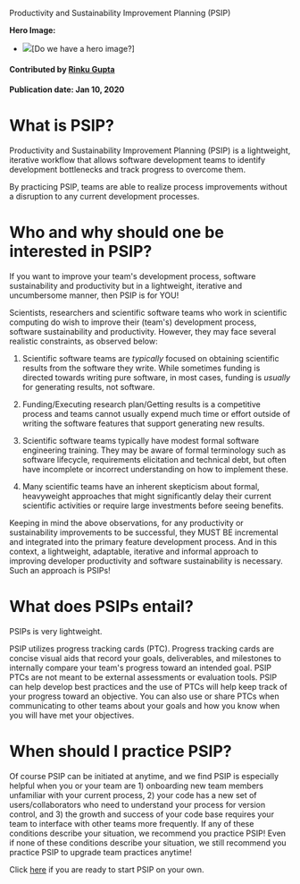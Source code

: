  Productivity and Sustainability Improvement Planning (PSIP)
 
**Hero Image:**

 - <img src='https://github.com/betterscientificsoftware/images/raw/master/Blog_0819_Dataviz.png' />[Do we have a hero image?]
 
#### Contributed by [Rinku Gupta](https://github.com/rinkug)

#### Publication date: Jan 10, 2020


# What is PSIP?

Productivity and Sustainability Improvement Planning (PSIP) is a lightweight, iterative workflow that allows software development teams to identify development bottlenecks and track progress to overcome them. 

By practicing PSIP, teams are able to realize process improvements without a disruption to any current development processes. 

# Who and why should one be interested in PSIP?

If you want to improve your team's development process, software sustainability and productivity but in a lightweight, iterative and uncumbersome manner, then PSIP is for YOU!

Scientists, researchers and scientific software teams who work in scientific computing do wish to improve their (team's) development process, software sustainability and productivity. However, they may face several realistic constraints, as observed below: 

1.  Scientific software teams are *typically* focused on obtaining scientific results from the software they write. While sometimes funding is directed towards writing pure software, in most cases, funding is *usually* for generating results, not software. 

2. Funding/Executing research plan/Getting results is a competitive process and teams cannot usually expend much time or effort outside of writing the software features that support generating new results. 

3. Scientific software teams typically have modest formal software engineering training. They may be aware of formal terminology such as software lifecycle, requirements elicitation and technical debt, but often have incomplete or incorrect understanding on how to implement these.

4. Many scientific teams have an inherent skepticism about formal, heavyweight approaches that might significantly delay their current scientific activities or require large investments before seeing benefits.

Keeping in mind the above observations, for any productivity or sustainability improvements to be successful, they MUST BE incremental and integrated into the primary feature development process. And in this context, a lightweight, adaptable, iterative and informal approach to improving developer productivity and software sustainability is necessary. Such an approach is PSIPs!


# What does PSIPs entail?

PSIPs is very lightweight. 

PSIP utilizes progress tracking cards (PTC). Progress tracking cards are concise visual aids that record your goals, deliverables, and milestones to internally compare your team's progress toward an intended goal. PSIP PTCs are not meant to be external assessments or evaluation tools. PSIP can help develop best practices and the use of PTCs will help keep track of your progress toward an objective. You can also use or share PTCs when communicating to other teams about your goals and how you know when you will have met your objectives.

# When should I practice PSIP?

Of course PSIP can be initiated at anytime, and we find PSIP is especially helpful when you or your team are 1) onboarding new team members unfamiliar with your current process, 2) your code has a new set of users/collaborators who need to understand your process for version control, and 3) the growth and success of your code base requires your team to interface with other teams more frequently. If any of these conditions describe your situation, we recommend you practice PSIP! Even if none of these conditions describe your situation, we still recommend you practice PSIP to upgrade team practices anytime!


Click [here](how_to_start.md) if you are ready to start PSIP on your own.

<!---
Publish: yes
RSS update: 2019-08-27
Categories: planning, development, reliability
Topics: software process improvement, refactoring, testing
Tags: bssw-blog-article
Level: 2
Prerequisites: default
Aggregate: none
--->

